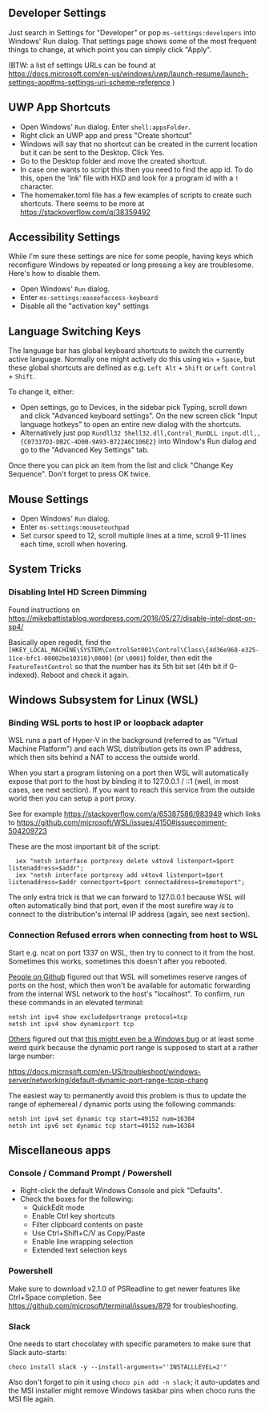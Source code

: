 ## Developer Settings
Just search in Settings for "Developer" or pop `ms-settings:developers` into Windows' Run dialog. That settings page shows some of the most frequent
things to change, at which point you can simply click "Apply".

(BTW: a list of settings URLs can be found at https://docs.microsoft.com/en-us/windows/uwp/launch-resume/launch-settings-app#ms-settings-uri-scheme-reference )

## UWP App Shortcuts
- Open Windows' `Run` dialog. Enter `shell:appsFolder`.
- Right click an UWP app and press "Create shortcut"
- Windows will say that no shortcut can be created in the current location but it can be sent to the Desktop. Click Yes.
- Go to the Desktop folder and move the created shortcut.
- In case one wants to script this then you need to find the app id. To do this, open the 'lnk' file with HXD and look for a program id with a `!` character.
- The homemaker.toml file has a few examples of scripts to create such shortcuts. There seems to be more at https://stackoverflow.com/q/38359492

## Accessibility Settings
While I'm sure these settings are nice for some people, having keys which reconfigure Windows by repeated or long pressing a key are troublesome.
Here's how to disable them.

- Open Windows' `Run` dialog.
- Enter `ms-settings:easeofaccess-keyboard`
- Disable all the "activation key" settings

## Language Switching Keys
The language bar has global keyboard shortcuts to switch the currently active language. Normally one might actively do this using `Win` + `Space`, but
these global shortcuts are defined as e.g. `Left Alt` + `Shift` or `Left Control` + `Shift`.

To change it, either:
- Open settings, go to Devices, in the sidebar pick Typing, scroll down and click "Advanced keyboard settings". On the new screen click "Input
  language hotkeys" to open an entire new dialog with the shortcuts.
- Alternatively just pop `Rundll32 Shell32.dll,Control_RunDLL input.dll,,{C07337D3-DB2C-4D0B-9A93-B722A6C106E2}` into Window's Run dialog and go to
  the "Advanced Key Settings" tab.

Once there you can pick an item from the list and click "Change Key Sequence". Don't forget to press OK twice.

## Mouse Settings
- Open Windows' `Run` dialog.
- Enter `ms-settings:mousetouchpad`
- Set cursor speed to 12, scroll multiple lines at a time, scroll 9-11 lines each time, scroll when hovering.

## System Tricks

### Disabling Intel HD Screen Dimming
Found instructions on https://mikebattistablog.wordpress.com/2016/05/27/disable-intel-dpst-on-sp4/

Basically open regedit, find the `[HKEY_LOCAL_MACHINE\SYSTEM\ControlSet001\Control\Class\{4d36e968-e325-11ce-bfc1-08002be10318}\0000]` (or `\0001`)
folder, then edit the `FeatureTestControl` so that the number has its 5th bit set (4th bit if 0-indexed). Reboot and check it again.

## Windows Subsystem for Linux (WSL)

### Binding WSL ports to host IP or loopback adapter
WSL runs a part of Hyper-V in the background (referred to as "Virtual Machine Platform") and each WSL distribution gets its own IP address, which then
sits behind a NAT to access the outside world.

When you start a program listening on a port then WSL will automatically expose that port to the host by binding it to 127.0.0.1 / ::1 (well, in most
cases, see next section). If you want to reach this service from the outside world then you can setup a port proxy.

See for example https://stackoverflow.com/a/65387586/983949 which links to https://github.com/microsoft/WSL/issues/4150#issuecomment-504209723

These are the most important bit of the script:

````
  iex "netsh interface portproxy delete v4tov4 listenport=$port listenaddress=$addr";
  iex "netsh interface portproxy add v4tov4 listenport=$port listenaddress=$addr connectport=$port connectaddress=$remoteport";
````

The only extra trick is that we can forward to 127.0.0.1 because WSL will often automatically bind that port, even if the most surefire way _is_ to
connect to the distribution's internal IP address (again, see next section).

### Connection Refused errors when connecting from host to WSL
Start e.g. ncat on port 1337 on WSL, then try to connect to it from the host. Sometimes this works, sometimes this doesn't after you rebooted.

[People on Github](https://github.com/microsoft/WSL/issues/4769#issuecomment-667947222) figured out that WSL will sometimes reserve ranges of ports on the host, which then won't be available for automatic forwarding from
the internal WSL network to the host's "localhost". To confirm, run these commands in an elevated terminal:

````
netsh int ipv4 show excludedportrange protocol=tcp
netsh int ipv4 show dynamicport tcp
````

[Others](https://github.com/microsoft/WSL/issues/5306#issuecomment-643603942) figured out that [this might even be a Windows
bug](https://github.com/docker/for-win/issues/3171#issuecomment-554587817) or at least some weird quirk because the dynamic port range is supposed to
start at a rather large number:

https://docs.microsoft.com/en-US/troubleshoot/windows-server/networking/default-dynamic-port-range-tcpip-chang

The easiest way to permanently avoid this problem is thus to update the range of ephemereal / dynamic ports using the following commands:

````
netsh int ipv4 set dynamic tcp start=49152 num=16384
netsh int ipv6 set dynamic tcp start=49152 num=16384
````

## Miscellaneous apps
### Console / Command Prompt / Powershell
- Right-click the default Windows Console and pick "Defaults".
- Check the boxes for the following:
  - QuickEdit mode
  - Enable Ctrl key shortcuts
  - Filter clipboard contents on paste
  - Use Ctrl+Shift+C/V as Copy/Paste
  - Enable line wrapping selection
  - Extended text selection keys

### Powershell
Make sure to download v2.1.0 of PSReadline to get newer features like Ctrl+Space completion.
See https://github.com/microsoft/terminal/issues/879 for troubleshooting.

### Slack
One needs to start chocolatey with specific parameters to make sure that Slack auto-starts:
```
choco install slack -y --install-arguments="'INSTALLLEVEL=2'"
```

Also don't forget to pin it using `choco pin add -n slack`; it auto-updates and the MSI installer might remove Windows taskbar pins when choco runs
the MSI file again.

